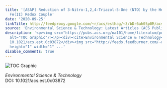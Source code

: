 ```yaml
---
title: '[ASAP] Reduction of 3-Nitro-1,2,4-Triazol-5-One (NTO) by the Hematite–Aqueous
  Fe(II) Redox Couple'
date: '2020-09-25'
linkTitle: http://feedproxy.google.com/~r/acs/esthag/~3/bDr6ah0Sp0M/acs.est.0c03872
source: 'Environmental Science & Technology: Latest Articles (ACS Publications)'
description: '<p><img src="https://pubs.acs.org/na101/home/literatum/publisher/achs/journals/content/esthag/0/esthag.ahead-of-print/acs.est.0c03872/20200925/images/medium/es0c03872_0008.gif"
  alt="TOC Graphic"/></p><div><cite>Environmental Science & Technology</cite></div><div>DOI:
  10.1021/acs.est.0c03872</div><img src="http://feeds.feedburner.com/~r/acs/esthag/~4/bDr6ah0Sp0M"
  height="1" width="1" ...'
disable_comments: true
---
```

<p><img src="https://pubs.acs.org/na101/home/literatum/publisher/achs/journals/content/esthag/0/esthag.ahead-of-print/acs.est.0c03872/20200925/images/medium/es0c03872_0008.gif" alt="TOC Graphic"/></p><div><cite>Environmental Science & Technology</cite></div><div>DOI: 10.1021/acs.est.0c03872</div><img src="http://feeds.feedburner.com/~r/acs/esthag/~4/bDr6ah0Sp0M" height="1" width="1" ...